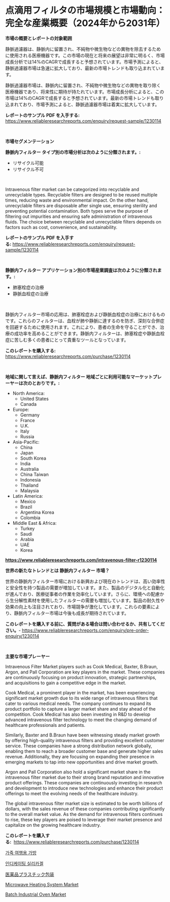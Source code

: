 <p><h1>点滴用フィルタの市場規模と市場動向：完全な産業概要（2024年から2031年）</h1></p><p><strong>市場の概要とレポートの対象範囲</strong></p>
<p><p>静脈過濾器は、静脈内に留置され、不純物や微生物などの異物を除去するために使用される医療機器です。この市場の現在と将来の展望は非常に明るく、市場成長分析では14%のCAGRで成長すると予想されています。市場予測によると、静脈過濾器市場は急速に拡大しており、最新の市場トレンドも取り込まれています。</p><p>静脈過濾器市場は、静脈内に留置され、不純物や微生物などの異物を取り除く医療機器であり、将来性に期待が持たれています。市場成長分析によると、この市場は14%のCAGRで成長すると予想されています。最新の市場トレンドも取り込まれており、市場予測によると、静脈過濾器市場は着実に拡大しています。</p></p>
<p><strong>レポートのサンプル PDF を入手する:</strong> <a href="https://www.reliableresearchreports.com/enquiry/request-sample/1230114">https://www.reliableresearchreports.com/enquiry/request-sample/1230114</a></p>
<p>&nbsp;</p>
<p><strong>市場セグメンテーション</strong></p>
<p><strong>静脈内フィルター タイプ別の市場分析は次のように分類されます。:</strong></p>
<p><ul><li>リサイクル可能</li><li>リサイクル不可</li></ul></p>
<p>&nbsp;</p>
<p><p>Intravenous filter market can be categorized into recyclable and unrecyclable types. Recyclable filters are designed to be reused multiple times, reducing waste and environmental impact. On the other hand, unrecyclable filters are disposable after single use, ensuring sterility and preventing potential contamination. Both types serve the purpose of filtering out impurities and ensuring safe administration of intravenous fluids. The choice between recyclable and unrecyclable filters depends on factors such as cost, convenience, and sustainability.</p></p>
<p><strong>レポートのサンプル PDF を入手する:</strong>&nbsp;<a href="https://www.reliableresearchreports.com/enquiry/request-sample/1230114">https://www.reliableresearchreports.com/enquiry/request-sample/1230114</a></p>
<p>&nbsp;</p>
<p><strong> 静脈内フィルター アプリケーション別の市場産業調査は次のように分類されます。:</strong></p>
<p><ul><li>肺塞栓症の治療</li><li>静脈血栓症の治療</li></ul></p>
<p>&nbsp;</p>
<p><p>静脈内フィルター市場の応用は、肺塞栓症および静脈血栓症の治療におけるものです。これらのフィルターは、血栓が肺や静脈に達するのを防ぎ、深刻な合併症を回避するために使用されます。これにより、患者の生命を守ることができ、治療の成功率を高めることができます。静脈内フィルターは、肺塞栓症や静脈血栓症に苦しむ多くの患者にとって貴重なツールとなっています。</p></p>
<p><strong>このレポートを購入する:</strong>&nbsp; <a href="https://www.reliableresearchreports.com/purchase/1230114">https://www.reliableresearchreports.com/purchase/1230114</a></p>
<p>&nbsp;</p>
<p><strong>地域に関して言えば、静脈内フィルター 地域ごとに利用可能なマーケットプレーヤーは次のとおりです。:</strong></p>
<p><ul>
    <li>
        North America:
        <ul>
            <li>United States</li>
            <li>Canada</li>
        </ul>
    </li>
    <li>
        Europe:
        <ul>
            <li>Germany</li>
            <li>France</li>
            <li>U.K.</li>
            <li>Italy</li>
            <li>Russia</li>
        </ul>
    </li>
    <li>
        Asia-Pacific:
        <ul>
            <li>China</li>
            <li>Japan</li>
            <li>South Korea</li>
            <li>India</li>
            <li>Australia</li>
            <li>China Taiwan</li>
            <li>Indonesia</li>
            <li>Thailand</li>
            <li>Malaysia</li>
        </ul>
    </li>
    <li>
        Latin America:
        <ul>
            <li>Mexico</li>
            <li>Brazil</li>
            <li>Argentina Korea</li>
            <li>Colombia</li>
        </ul>
    </li>
    <li>
        Middle East & Africa:
        <ul>
            <li>Turkey</li>
            <li>Saudi</li>
            <li>Arabia</li>
            <li>UAE</li>
            <li>Korea</li>
        </ul>
    </li>
    </ul></p>
<p><strong><a href="https://www.reliableresearchreports.com/intravenous-filter-r1230114">https://www.reliableresearchreports.com/intravenous-filter-r1230114</a></strong>&nbsp;</p>
<p><strong>世界の新たなトレンドとは 静脈内フィルター 市場？</strong></p>
<p><p>世界の静脈内フィルター市場における新興および現在のトレンドは、高い効率性と安全性を持つ製品の需要が増加しています。また、製品のデジタル化と自動化が進んでおり、医療従事者の作業を効率化しています。さらに、環境への配慮から生分解性素材を使用したフィルターの需要も増加しています。製品の耐久性や効果の向上も注目されており、市場競争が激化しています。これらの要素により、静脈内フィルター市場は今後も成長が期待されています。</p></p>
<p><strong>このレポートを購入する前に、質問がある場合は問い合わせるか、共有してください。</strong>- <a href="https://www.reliableresearchreports.com/enquiry/pre-order-enquiry/1230114">https://www.reliableresearchreports.com/enquiry/pre-order-enquiry/1230114</a></p>
<p>&nbsp;</p>
<p><strong>主要な市場プレーヤー</strong></p>
<p><p>Intravenous Filter Market players such as Cook Medical, Baxter, B.Braun, Argon, and Pall Corporation are key players in the market. These companies are continuously focusing on product innovation, strategic partnerships, and acquisitions to gain a competitive edge in the market.</p><p>Cook Medical, a prominent player in the market, has been experiencing significant market growth due to its wide range of intravenous filters that cater to various medical needs. The company continues to expand its product portfolio to capture a larger market share and stay ahead of the competition. Cook Medical has also been investing in R&D to develop advanced intravenous filter technology to meet the changing demand of healthcare professionals and patients.</p><p>Similarly, Baxter and B.Braun have been witnessing steady market growth by offering high-quality intravenous filters and providing excellent customer service. These companies have a strong distribution network globally, enabling them to reach a broader customer base and generate higher sales revenue. Additionally, they are focusing on expanding their presence in emerging markets to tap into new opportunities and drive market growth.</p><p>Argon and Pall Corporation also hold a significant market share in the intravenous filter market due to their strong brand reputation and innovative product offerings. These companies are continuously investing in research and development to introduce new technologies and enhance their product offerings to meet the evolving needs of the healthcare industry.</p><p>The global intravenous filter market size is estimated to be worth billions of dollars, with the sales revenue of these companies contributing significantly to the overall market value. As the demand for intravenous filters continues to rise, these key players are poised to leverage their market presence and capitalize on the growing healthcare industry.</p></p>
<p><strong>このレポートを購入する:</strong>&nbsp;&nbsp;<a href="https://www.reliableresearchreports.com/purchase/1230114">https://www.reliableresearchreports.com/purchase/1230114</a></p>
<p><p><a href="https://medium.com/@adonispellea2022/%EA%B0%80%EC%A3%BD-%EC%97%AC%ED%96%89%EA%B0%80%EB%B0%A9-%EC%8B%9C%EC%9E%A5-%EC%A7%80%ED%91%9C-%ED%95%B4%EC%84%9D-%EC%8B%9C%EC%9E%A5-%EC%A0%90%EC%9C%A0%EC%9C%A8-%ED%8A%B8%EB%A0%8C%EB%93%9C-%EB%B0%8F-%EC%84%B1%EC%9E%A5-%EC%96%91%EC%83%81-7551ea5b6847">가죽 여행용 가방</a></p><p><a href="https://github.com/WilburKihn5676/Market-Research-Report-List-1/blob/main/603759928504.md">인디케이팅 실리카겔</a></p><p><a href="https://medium.com/@barrycuda1974/%E8%A3%BD%E8%96%AC%E7%94%A8%E3%83%97%E3%83%A9%E3%82%B9%E3%83%81%E3%83%83%E3%82%AF%E3%83%91%E3%83%83%E3%82%B1%E3%83%BC%E3%82%B8%E5%B8%82%E5%A0%B4%E3%81%AF-%E5%B8%82%E5%A0%B4%E3%82%B7%E3%82%A7%E3%82%A2-%E5%B8%82%E5%A0%B4%E3%83%88%E3%83%AC%E3%83%B3%E3%83%89-%E5%B8%82%E5%A0%B4%E6%88%90%E9%95%B7%E3%81%AB%E9%96%A2%E3%81%99%E3%82%8B%E6%83%85%E5%A0%B1%E3%82%92%E6%8F%90%E4%BE%9B%E3%81%97%E3%81%BE%E3%81%99-176c9ac5494a">医薬品プラスチック包装</a></p><p><a href="https://github.com/Sarissaschmalingtr6fz2739/Market-Research-Report-List-2/blob/main/microwave-heating-system-market.md">Microwave Heating System Market</a></p><p><a href="https://github.com/jodemen/Market-Research-Report-List-2/blob/main/batch-industrial-oven-market.md">Batch Industrial Oven Market</a></p></p>